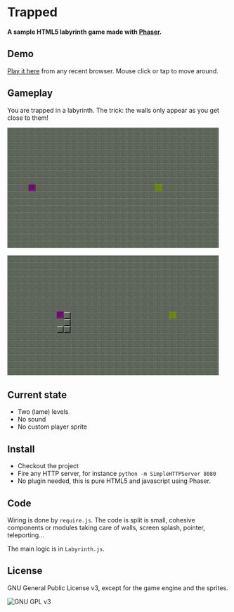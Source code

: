 # Trapped

**A sample HTML5 labyrinth game made with [Phaser](http://phaser.io).**

## Demo

[Play it here](https://play.sugoi.be/trapped/) from any recent browser.
Mouse click or tap to move around.

## Gameplay

You are trapped in a labyrinth. The trick: the walls only appear as you get close to them!

![Walls hidden](/assets/img/screenshots/hidden.png)

![Walls visible](/assets/img/screenshots/visible.png)

## Current state

* Two (lame) levels
* No sound
* No custom player sprite

## Install

* Checkout the project
* Fire any HTTP server, for instance `python -m SimpleHTTPServer 8080`
* No plugin needed, this is pure HTML5 and javascript using Phaser.

## Code

Wiring is done by `require.js`. The code is split is small, cohesive components or modules taking care of walls, screen splash, pointer, teleporting...

The main logic is in `Labyrinth.js`.

## License

GNU General Public License v3, except for the game engine and the sprites.

![GNU GPL v3](https://www.gnu.org/graphics/gplv3-88x31.png)
